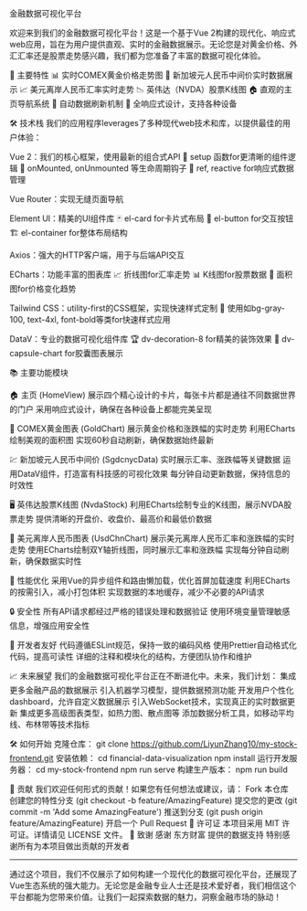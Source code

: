 金融数据可视化平台

欢迎来到我们的金融数据可视化平台！这是一个基于Vue 2构建的现代化、响应式web应用，旨在为用户提供直观、实时的金融数据展示。无论您是对黄金价格、外汇汇率还是股票走势感兴趣，我们都为您准备了丰富的数据可视化体验。

🌟 主要特性
  📊 实时COMEX黄金价格走势图
  💱 新加坡元人民币中间价实时数据展示
  📈 美元离岸人民币汇率实时走势
  📉 英伟达（NVDA）股票K线图
  🏠 直观的主页导航系统
  🔄 自动数据刷新机制
  📱 全响应式设计，支持各种设备

🛠 技术栈
我们的应用程序leverages了多种现代web技术和库，以提供最佳的用户体验：

Vue 2：我们的核心框架，使用最新的组合式API
🔧 setup 函数for更清晰的组件逻辑
🎣 onMounted, onUnmounted 等生命周期钩子
🔗 ref, reactive for响应式数据管理

Vue Router：实现无缝页面导航

Element UI：精美的UI组件库
🃏 el-card for卡片式布局
🔘 el-button for交互按钮
🏗 el-container for整体布局结构

Axios：强大的HTTP客户端，用于与后端API交互

ECharts：功能丰富的图表库
📈 折线图for汇率走势
📊 K线图for股票数据
🌊 面积图for价格变化趋势

Tailwind CSS：utility-first的CSS框架，实现快速样式定制
🎨 使用如bg-gray-100, text-4xl, font-bold等类for快速样式应用

DataV：专业的数据可视化组件库
🏆 dv-decoration-8 for精美的装饰效果
🧪 dv-capsule-chart for胶囊图表展示

📚 主要功能模块

🏠 主页 (HomeView)
展示四个精心设计的卡片，每张卡片都是通往不同数据世界的门户
采用响应式设计，确保在各种设备上都能完美呈现

🥇 COMEX黄金图表 (GoldChart)
展示黄金价格和涨跌幅的实时走势
利用ECharts绘制美观的面积图
实现60秒自动刷新，确保数据始终最新

💹 新加坡元人民币中间价 (SgdcnycData)
实时展示汇率、涨跌幅等关键数据
运用DataV组件，打造富有科技感的可视化效果
每分钟自动更新数据，保持信息的时效性

🖥 英伟达股票K线图 (NvdaStock)
利用ECharts绘制专业的K线图，展示NVDA股票走势
提供清晰的开盘价、收盘价、最高价和最低价数据

💱 美元离岸人民币图表 (UsdChnChart)
展示美元离岸人民币汇率和涨跌幅的实时走势
使用ECharts绘制双Y轴折线图，同时展示汇率和涨跌幅
实现每分钟自动刷新，确保数据实时性

🚀 性能优化
采用Vue的异步组件和路由懒加载，优化首屏加载速度
利用ECharts的按需引入，减小打包体积
实现数据的本地缓存，减少不必要的API请求

🔒 安全性
所有API请求都经过严格的错误处理和数据验证
使用环境变量管理敏感信息，增强应用安全性

🔧 开发者友好
代码遵循ESLint规范，保持一致的编码风格
使用Prettier自动格式化代码，提高可读性
详细的注释和模块化的结构，方便团队协作和维护

📈 未来展望
我们的金融数据可视化平台正在不断进化中。未来，我们计划：
集成更多金融产品的数据展示
引入机器学习模型，提供数据预测功能
开发用户个性化dashboard，允许自定义数据展示
引入WebSocket技术，实现真正的实时数据更新
集成更多高级图表类型，如热力图、散点图等
添加数据分析工具，如移动平均线、布林带等技术指标

🛠 如何开始
克隆仓库：
    git clone https://github.com/LiyunZhang10/my-stock-frontend.git
安装依赖：
    cd financial-data-visualization
    npm install
运行开发服务器：
    cd my-stock-frontend
    npm run serve
构建生产版本：
    npm run build

🤝 贡献
我们欢迎任何形式的贡献！如果您有任何想法或建议，请：
Fork 本仓库
创建您的特性分支 (git checkout -b feature/AmazingFeature)
提交您的更改 (git commit -m 'Add some AmazingFeature')
推送到分支 (git push origin feature/AmazingFeature)
开启一个 Pull Request
📄 许可证
本项目采用 MIT 许可证。详情请见 LICENSE 文件。
🙏 致谢
感谢 东方财富 提供的数据支持
特别感谢所有为本项目做出贡献的开发者

---
通过这个项目，我们不仅展示了如何构建一个现代化的数据可视化平台，还展现了Vue生态系统的强大能力。无论您是金融专业人士还是技术爱好者，我们相信这个平台都能为您带来价值。让我们一起探索数据的魅力，洞察金融市场的脉动！
